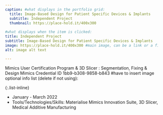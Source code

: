 ```yaml
---
caption: #what displays in the portfolio grid:
  title: Image-Based Design for Patient Specific Devices & Implants
  subtitle: Independent Project
  thumbnail: https://place-hold.it/400x300
  
#what displays when the item is clicked:
title: Independent Project
subtitle: Image-Based Design for Patient Specific Devices & Implants
image: https://place-hold.it/400x300 #main image, can be a link or a file in assets/img/portfolio
alt: image alt text

---
```

Mimics User Certification Program & 3D Slicer : Segmentation, Fixing & Design
Mimics Credential ID 1bb9-b308-9858-b843
#have to insert image
optional info list (delete if not using):

{:.list-inline} 
- January - March 2022
- Tools/Technologies/Skills: Materialise Mimics Innovation Suite, 3D Slicer, Medical Additive Manufacturing

